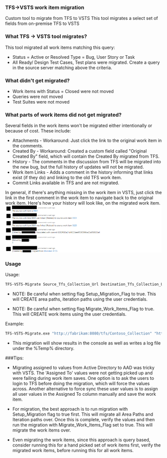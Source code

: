 ### TFS->VSTS work item migration
Custom tool to migrate from TFS to VSTS
This tool migrates a select set of fields from on-premise TFS to VSTS

### What TFS -> VSTS tool migrates?
This tool migrated all work items matching this query:
*	Status = Active or Resolved
Type = Bug, User Story or Task
*	All Ready/ Design Test Cases, Test plans were migrated.
 Create a query in the source server matching above the criteria.

### What didn't get migrated?
*	Work items with Status = Closed were not moved
*	Queries were not moved
*	Test Suites were not moved

### What parts of work items did not get migrated?
Several fields in the work items won't be migrated either intentionally or because of cost. These include:

*	Attachments - Workaround: Just click the link to the original work item in the comments.
*	Created By - Workaround: Created a custom field called "Original Created By" field, which will contain the Created By migrated from TFS.
*	History - The comments in the discussion from TFS will be migrated into the new bug, but the full history of updates will not be migrated.
*   Work item Links - Adds a comment in the history informing that links exist (if they do) and linking to the old TFS work item.
*   Commit Links available in TFS and are not migrated.

In general, if there's anything missing in the work item in VSTS, just click the link in the first comment in the work item to navigate back to the original work item. Here's how your history will look like, on the migrated work item.
![Migrated History screenshot](https://github.com/puviyarasan/vstsmigration/blob/master/MigratedHistory.png "Migrated History screenshot")


### Usage
Usage:
```sh
TFS-VSTS-Migrate Source_Tfs_Collection_Url Destination_Tfs_Collection_Url Query_Id Query_Name Setup_Migration_Flag Migrate_Work_Items_Flag Source_TeamProject_Name Destination_TeamProject_Name Destination_Alternate_Credentials_UserId Destination_Alternate_Credentials_Password
```

* NOTE: Be careful when setting flag Setup_Migration_Flag to true. This will CREATE area paths, iteration paths using the user credentials.

* NOTE: Be careful when setting flag Migrate_Work_Items_Flag to true. This will CREATE work items using the user credentials.

Example:
```sh
TFS-VSTS-Migrate.exe "http://fabrikam:8080/tfs/Contoso_Collection" "https://fabrikam-vsts.visualstudio.com/DefaultCollection" "c24845e9-b5dh-4a95-cl18-8224dadabf3" "Source Server Query Name" false true Contoso-Project Contoso dummyuser dummyPassword
```

* This migration will show results in the console as well as writes a log file under the %Temp% directory.

###Tips:
* Migrating assigned to values from Active Directory to AAD was tricky with VSTS. The 'Assigned To' values were not getting picked up and were failing during work item saves. One option is to ask the users to login to TFS before doing the migration, which will force the values across. Another alternative to force sync these user values is to assign all user values in the Assigned To column manually and save the work item.

* For migration, the best approach is to run migration with Setup_Migration flag to true first. This will migrate all Area Paths and Iteration paths over. Once this is complete, verify the values and then run the migration with Migrate_Work_Items_Flag set to true. This will migrate the work items over.

* Even migrating the work items, since this approach is query based, consider running this for a hand picked set of work items first, verify the migrated work items, before running this for all work items.


